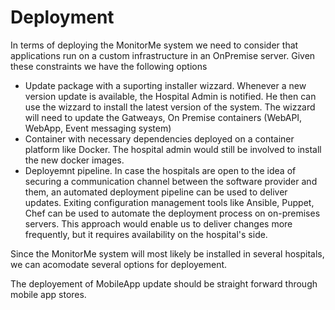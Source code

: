 # Deployment 
In terms of deploying the MonitorMe system we need to consider that applications run on a custom infrastructure in an OnPremise server.
Given these constraints we have the following options 
- Update package with a suporting installer wizzard. Whenever a new version update is available, the Hospital Admin is notified. He then can use the wizzard to install the latest version of the system. The wizzard will need to update the Gatweays, On Premise containers (WebAPI, WebApp, Event messaging system)
- Container with necessary dependencies deployed on a container platform like Docker. The hospital admin would still be involved to install the new docker images. 
- Deployemnt pipeline. In case the hospitals are open to the idea of securing a communication channel between the software provider and them, an automated deployment pipeline can be used to deliver updates. Exiting configuration management tools like Ansible, Puppet, Chef can be  used to automate the deployment process on on-premises servers. This approach would enable us to deliver changes more frequently, but it requires availability on the hospital's side. 

Since the MonitorMe system will most likely be installed in several hospitals, we can acomodate several options for deployement.


The deployement of MobileApp update should be straight forward through mobile app stores. 
